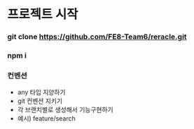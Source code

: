 # 프로젝트 시작

### git clone https://github.com/FE8-Team6/reracle.git

### npm i

### 컨벤션

- any 타입 지양하기
- git 컨벤션 지키기
- 각 브랜치별로 생성해서 기능구현하기
- 예시) feature/search
